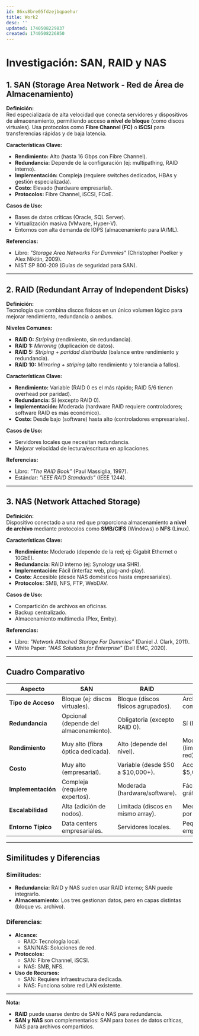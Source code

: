 ```yaml
---
id: 86xv8bre05fdzejbqpaehur
title: Work2
desc: ''
updated: 1740508229837
created: 1740508226850
---
```

# Investigación: SAN, RAID y NAS

## 1. SAN (Storage Area Network - Red de Área de Almacenamiento)
**Definición:**  
Red especializada de alta velocidad que conecta servidores y dispositivos de almacenamiento, permitiendo acceso **a nivel de bloque** (como discos virtuales). Usa protocolos como **Fibre Channel (FC)** o **iSCSI** para transferencias rápidas y de baja latencia.

**Características Clave:**  
- **Rendimiento:** Alto (hasta 16 Gbps con Fibre Channel).  
- **Redundancia:** Depende de la configuración (ej: multipathing, RAID interno).  
- **Implementación:** Compleja (requiere switches dedicados, HBAs y gestión especializada).  
- **Costo:** Elevado (hardware empresarial).  
- **Protocolos:** Fibre Channel, iSCSI, FCoE.  

**Casos de Uso:**  
- Bases de datos críticas (Oracle, SQL Server).  
- Virtualización masiva (VMware, Hyper-V).  
- Entornos con alta demanda de IOPS (almacenamiento para IA/ML).  

**Referencias:**  
- Libro: *"Storage Area Networks For Dummies"* (Christopher Poelker y Alex Nikitin, 2009).  
- NIST SP 800-209 (Guías de seguridad para SAN).  

---

## 2. RAID (Redundant Array of Independent Disks)
**Definición:**  
Tecnología que combina discos físicos en un único volumen lógico para mejorar rendimiento, redundancia o ambos.  

**Niveles Comunes:**  
- **RAID 0:** *Striping* (rendimiento, sin redundancia).  
- **RAID 1:** *Mirroring* (duplicación de datos).  
- **RAID 5:** *Striping + paridad distribuida* (balance entre rendimiento y redundancia).  
- **RAID 10:** *Mirroring + striping* (alto rendimiento y tolerancia a fallos).  

**Características Clave:**  
- **Rendimiento:** Variable (RAID 0 es el más rápido; RAID 5/6 tienen overhead por paridad).  
- **Redundancia:** Sí (excepto RAID 0).  
- **Implementación:** Moderada (hardware RAID requiere controladores; software RAID es más económico).  
- **Costo:** Desde bajo (software) hasta alto (controladores empresariales).  

**Casos de Uso:**  
- Servidores locales que necesitan redundancia.  
- Mejorar velocidad de lectura/escritura en aplicaciones.  

**Referencias:**  
- Libro: *"The RAID Book"* (Paul Massiglia, 1997).  
- Estándar: *"IEEE RAID Standards"* (IEEE 1244).  

---

## 3. NAS (Network Attached Storage)
**Definición:**  
Dispositivo conectado a una red que proporciona almacenamiento **a nivel de archivo** mediante protocolos como **SMB/CIFS** (Windows) o **NFS** (Linux).  

**Características Clave:**  
- **Rendimiento:** Moderado (depende de la red; ej: Gigabit Ethernet o 10GbE).  
- **Redundancia:** RAID interno (ej: Synology usa SHR).  
- **Implementación:** Fácil (interfaz web, plug-and-play).  
- **Costo:** Accesible (desde NAS domésticos hasta empresariales).  
- **Protocolos:** SMB, NFS, FTP, WebDAV.  

**Casos de Uso:**  
- Compartición de archivos en oficinas.  
- Backup centralizado.  
- Almacenamiento multimedia (Plex, Emby).  

**Referencias:**  
- Libro: *"Network Attached Storage For Dummies"* (Daniel J. Clark, 2011).  
- White Paper: *"NAS Solutions for Enterprise"* (Dell EMC, 2020).  

---

## Cuadro Comparativo

| **Aspecto**         | **SAN**                          | **RAID**                          | **NAS**                          |
|----------------------|----------------------------------|-----------------------------------|----------------------------------|
| **Tipo de Acceso**   | Bloque (ej: discos virtuales).   | Bloque (discos físicos agrupados).| Archivo (carpetas compartidas).  |
| **Redundancia**      | Opcional (depende del almacenamiento). | Obligatoria (excepto RAID 0). | Sí (RAID interno).               |
| **Rendimiento**      | Muy alto (fibra óptica dedicada).| Alto (depende del nivel).         | Moderado (limitado por la red).  |
| **Costo**            | Muy alto (empresarial).          | Variable (desde $50 a $10,000+).  | Accesible ($100 a $5,000+).      |
| **Implementación**   | Compleja (requiere expertos).    | Moderada (hardware/software).     | Fácil (interfaz gráfica).        |
| **Escalabilidad**    | Alta (adición de nodos).         | Limitada (discos en mismo array). | Media (expansión por unidades).  |
| **Entorno Típico**   | Data centers empresariales.      | Servidores locales.               | Pequeñas empresas/hogares.       |

---

## Similitudes y Diferencias

### **Similitudes**:  
- **Redundancia:** RAID y NAS suelen usar RAID interno; SAN puede integrarlo.  
- **Almacenamiento:** Los tres gestionan datos, pero en capas distintas (bloque vs. archivo).  

### **Diferencias**:  
- **Alcance:**  
  - RAID: Tecnología local.  
  - SAN/NAS: Soluciones de red.  
- **Protocolos:**  
  - SAN: Fibre Channel, iSCSI.  
  - NAS: SMB, NFS.  
- **Uso de Recursos:**  
  - SAN: Requiere infraestructura dedicada.  
  - NAS: Funciona sobre red LAN existente.  

---

**Nota:**  
- **RAID** puede usarse dentro de SAN o NAS para redundancia.  
- **SAN y NAS** son complementarios: SAN para bases de datos críticas, NAS para archivos compartidos.  